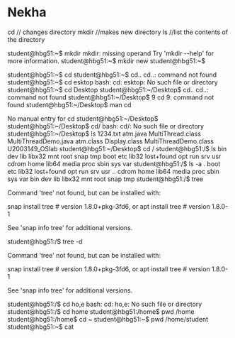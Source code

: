 # Nekha
cd // changes  directory
mkdir //makes new directory
ls //list the contents of the directory

student@hbg51:~$ mkdir
mkdir: missing operand
Try 'mkdir --help' for more information.
student@hbg51:~$ mkdir new
student@hbg51:~$ 

student@hbg51:~$ cd
student@hbg51:~$ cd..
cd..: command not found
student@hbg51:~$ cd esktop
bash: cd: esktop: No such file or directory
student@hbg51:~$ cd Desktop
student@hbg51:~/Desktop$ cd..
cd..: command not found
student@hbg51:~/Desktop$ 9  cd
9: command not found
student@hbg51:~/Desktop$ man cd

No manual entry for cd
student@hbg51:~/Desktop$ 
student@hbg51:~/Desktop$ cd/
bash: cd/: No such file or directory
student@hbg51:~/Desktop$ ls
1234.txt   atm.java       MultiThread.class      MultiThreadDemo.java
atm.class  Display.class  MultiThreadDemo.class  U2003149_OSlab
student@hbg51:~/Desktop$ cd /
student@hbg51:/$ ls
bin    dev   lib    libx32      mnt   root  snap  tmp
boot   etc   lib32  lost+found  opt   run   srv   usr
cdrom  home  lib64  media       proc  sbin  sys   var
student@hbg51:/$ ls -a
.    boot   etc   lib32   lost+found  opt   run   srv  usr
..   cdrom  home  lib64   media       proc  sbin  sys  var
bin  dev    lib   libx32  mnt         root  snap  tmp
student@hbg51:/$ tree

Command 'tree' not found, but can be installed with:

snap install tree  # version 1.8.0+pkg-3fd6, or
apt  install tree  # version 1.8.0-1

See 'snap info tree' for additional versions.

student@hbg51:/$ tree -d

Command 'tree' not found, but can be installed with:

snap install tree  # version 1.8.0+pkg-3fd6, or
apt  install tree  # version 1.8.0-1

See 'snap info tree' for additional versions.

student@hbg51:/$ cd ho,e
bash: cd: ho,e: No such file or directory
student@hbg51:/$ cd home
student@hbg51:/home$ pwd
/home
student@hbg51:/home$ cd ~
student@hbg51:~$ pwd
/home/student
student@hbg51:~$ cat


